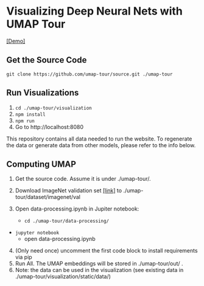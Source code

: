 # Visualizing Deep Neural Nets with UMAP Tour

[[Demo]](https://umap-tour.github.io/index.html)



## Get the Source Code

```git clone https://github.com/umap-tour/source.git ./umap-tour```


## Run Visualizations
1. ```cd ./umap-tour/visualization```
2. ```npm install```
3. ```npm run```
4. Go to http://localhost:8080


This repository contains all data needed to run the website. To regenerate the data or generate data from other models, please refer to the info below.
## Computing UMAP

1. Get the source code. Assume it is under ./umap-tour/. 
2. Download ImageNet validation set [[link]](http://www.image-net.org/) to ./umap-tour/dataset/imagenet/val
2. Open data-processing.ipynb in Jupiter notebook:

   - ```cd ./umap-tour/data-processing/```
- ```jupyter notebook```
   - open data-processing.ipynb
4. (Only need once) uncomment the first code block to install requirements via pip
5. Run All. The UMAP embeddings will be stored in ./umap-tour/out/ . 
6. Note: the data can be used in the visualization (see existing data in ./umap-tour/visualization/static/data/) 



